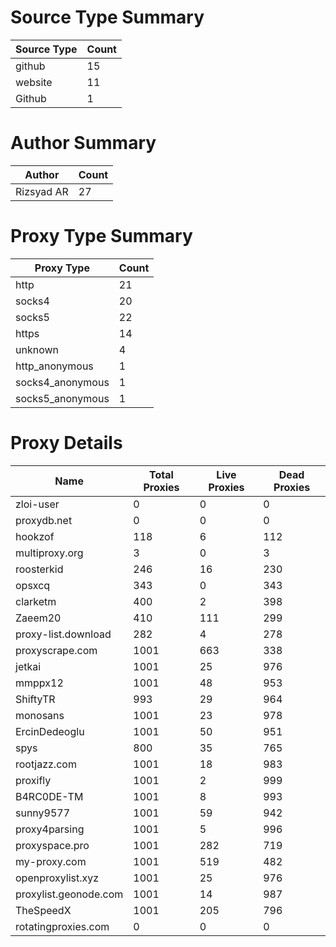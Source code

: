 # Source Type Summary

| Source Type | Count |
|-------------|-------|
| github | 15 |
| website | 11 |
| Github | 1 |


# Author Summary

| Author | Count |
|--------|-------|
| Rizsyad AR | 27 |


# Proxy Type Summary

| Proxy Type | Count |
|------------|-------|
| http | 21 |
| socks4 | 20 |
| socks5 | 22 |
| https | 14 |
| unknown | 4 |
| http_anonymous | 1 |
| socks4_anonymous | 1 |
| socks5_anonymous | 1 |


# Proxy Details

| Name | Total Proxies | Live Proxies | Dead Proxies |
|------|---------------|--------------|---------------|
| zloi-user | 0 | 0 | 0 |
| proxydb.net | 0 | 0 | 0 |
| hookzof | 118 | 6 | 112 |
| multiproxy.org | 3 | 0 | 3 |
| roosterkid | 246 | 16 | 230 |
| opsxcq | 343 | 0 | 343 |
| clarketm | 400 | 2 | 398 |
| Zaeem20 | 410 | 111 | 299 |
| proxy-list.download | 282 | 4 | 278 |
| proxyscrape.com | 1001 | 663 | 338 |
| jetkai | 1001 | 25 | 976 |
| mmppx12 | 1001 | 48 | 953 |
| ShiftyTR | 993 | 29 | 964 |
| monosans | 1001 | 23 | 978 |
| ErcinDedeoglu | 1001 | 50 | 951 |
| spys | 800 | 35 | 765 |
| rootjazz.com | 1001 | 18 | 983 |
| proxifly | 1001 | 2 | 999 |
| B4RC0DE-TM | 1001 | 8 | 993 |
| sunny9577 | 1001 | 59 | 942 |
| proxy4parsing | 1001 | 5 | 996 |
| proxyspace.pro | 1001 | 282 | 719 |
| my-proxy.com | 1001 | 519 | 482 |
| openproxylist.xyz | 1001 | 25 | 976 |
| proxylist.geonode.com | 1001 | 14 | 987 |
| TheSpeedX | 1001 | 205 | 796 |
| rotatingproxies.com | 0 | 0 | 0 |
